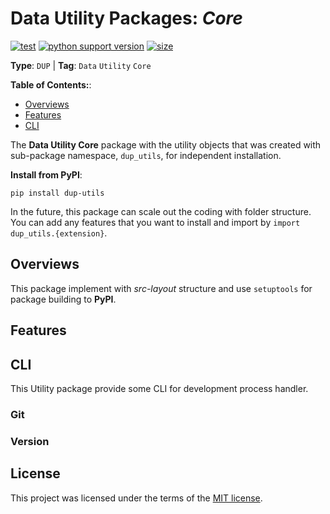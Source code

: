 # Data Utility Packages: _Core_

[![test](https://github.com/korawica/dup-utils/actions/workflows/tests.yml/badge.svg?branch=main)](https://github.com/korawica/dup-utils/actions/workflows/tests.yml)
[![python support version](https://img.shields.io/pypi/pyversions/dup-utils)](https://pypi.org/project/dup-utils/)
[![size](https://img.shields.io/github/languages/code-size/korawica/dup-utils)](https://github.com/korawica/dup-utils)

**Type**: `DUP` | **Tag**: `Data` `Utility` `Core`

**Table of Contents:**:

- [Overviews](#overviews)
- [Features](#features)
- [CLI](#cli)

The **Data Utility Core** package with the utility objects that was created with
sub-package namespace, `dup_utils`, for independent installation.

**Install from PyPI**:

```shell
pip install dup-utils
```

In the future, this package can scale out the coding with folder structure. You
can add any features that you want to install and import by
`import dup_utils.{extension}`.

## Overviews

This package implement with _src-layout_ structure and use `setuptools` for package
building to **PyPI**.

## Features

## CLI

This Utility package provide some CLI for development process handler.

### Git

### Version

## License

This project was licensed under the terms of the [MIT license](LICENSE).

